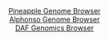 <div id="Pineapple_Genome_Browser" align="center">
  <a href="https://igv.org/app/?sessionURL=blob:zZLRbpswGEbfxVKrTSJgoEBAqiaaNVuaKm2T0mypKmSIIV6M7dgOSRvl3edFm3bTSc3FpklIwC9jf9_h7ECLpSKcgQR4thvYrgssoBZ8M0GNoHiEGqxAUiGqsAUkrrDErMQg2YEKKY2y8bX5cqG1UInjEC06DWI1t5Vvowa9cIY2yi554_Q4pajgEmkulXMhUcsdUredDS6QELY527cDZ440chAVC84UdwRmdb4x..W_RnmNGW9w3qypJocAucljMs7tCn1Ip5O0LLFSQ_w8mJ.nw0H64F9ms09hb5bdfJ5m4fR0QmqG9Fric3px3b8VRVtnYxqt.tk25kv3etlbZ4MT_.Pp5VYQidW5G7ndbjeEBzCEzfH2f.psLnJk72W02JJhMQxOvIsIz0aTRkxHN92rO4xPvP7lq909sLcA5eXauADKhYwSF1o.DK3ACzs_Ht2uBWFsCElOQPL4ZAEtUbk0yx93QD8LYwxQeLU.yGMBLudYgqQTQxi5cewFZ9EZjGN3b.3AWtK_h7efjeMIeqnnhXlFqDY6z3PFhLIRY3ZbVnb9ciRPubobn3WJvJsZfPe.oRqHuMlC95sMpvHXP_C0gDn.8BtN2bek.if2vSWIrYtjlTNg0jS4Xdzw1e3onraxGQyaATS3hy.9rVi.Csk3lY8DVHHZIG3Wm4l5_eldiyRBTJtBSxQpCCX6eWpY8g1IXM83.oKSU258BLIu3kELWm4A3__W1N8_7b8D">Pineapple Genome Browser</a>
</div>
<div id="Alphonso_Genome_Browser" align="center">
  <a href="https://igv.org/app/?sessionURL=blob:zZJRT9swFIX_iyXQJqWJnTRJEwlNpZQBBQqtSgcIRW7ipBaObWwnban63.ehTXthEn3YNMkP9tW17znH3xa0RGkqOEiB76LQRQg4QC_Faoprycg1rokGaYmZJg5QpCSK8JyAdAtKrA2eTS7tzaUxUqeeR43s1JhXwtWBi2v8KjheaTcXtTcQjOGFUNgIpb1jhVvh0artrMgCS.na2YEbegU22MNMLgXXwpOEV9nKvpf9KmUV4aImWd0wQ98EZFaP1Vi4Jf7Sn0_7eU60HpHNeXHUH53374Lh7OFrNHiYjc_ms2h.OKUVx6ZR5AjLl2Sy6RaBrq57MeZkLYezkLWy6R4EJ4fDtaSK6CMUo16vF0EIbTCUF2T9P3m2i.7pG5HmWR_4x8ElD9gkmg7tPr8qy5P7QdvUt.96R2DnACbyxrIA8qWKUwSdAEZO6EedH1vUcyBMbEJKUJA.PjnAKJw_2_bHLTAbaYkBmrw0b_A4QKiCKJB2EghjlCR.2I27MEnQztmCRrG_F._pbJLE0O_7fpSVlBmLc5FpLrWLOXfbvHSr1z3zvJ9cXtBmpE.DahzMw5MBuXvQr_w8hsM_ZOkAO_rtC63Rjyj6J.R9RIhrFvviNru5uF3Ib6fsho0Hg5tuuMZUqLuzMbp6Nx7fmt0vmlKoGhvbbyv2.JO2FiuKubGFlmq6oIyazdymKFYgRX5goQW5YMJSCFS1.AQd6KAQfv4NZ7B72n0H">Alphonso Genome Browser</a>
</div>


<div id="DAF_Genomics_Browser" align="center">
  <a href="https://ink-blot.github.io/?sessionURL=blob:tZFra9swFIb_i6D95Jt8i20Iw2RJFpqla4MbSCnh1D6OxWzLk.Smach_n_A6BrswBh1IQuJc3lfnOZEnFJLxliTEtWhgUUoMIit.WEPT1biCBiVJSqglGkRgiQLbHElyIiVIBdntUldWSnUyse0CSnOPLW9YLi3pWdCZkveqQp1quhY08MJbOEgr541OVmBD3VW8ldyGPEcpTcfusN3vDqCP77Hd0BJ3TV8rNqjutAltrLBK0G5ZW.DzX4z8B2W92Lt0s06H.is8LopxerVI77xptp2Hk212_WGThZvLNdu3oHqB48X1hTtDmIt.K.9Wy6j65AfoBRO6mN7cXHjvL6fPHRMox3REoygKHRqRs0FqnvcaAskrQRPqGyM3MlzfN1.vXhDqKQjOSHL_YBAlIP.s0.9PRB07jYpI_NIP1AzCRYGCJGbsOCMax27gj3wnjunZOJFe1G_McpbdxiPHTV03tB6h0folq4cBaqFfg28F8qfOev8rqGzZrdjx0av3c3SmaVo.TWZdkIZ98PG3mGLt_o_fKrloQOnQt.crFKi1WoOt.kHFOz.cvwI-">DAF Genomics Browser</a>
</div>
